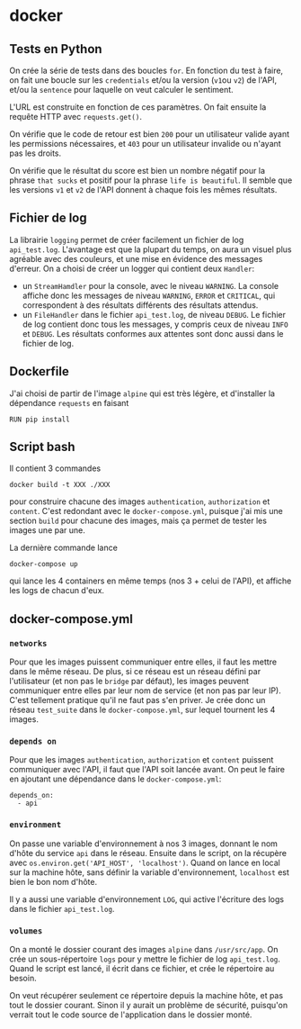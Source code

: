 # docker

## Tests en Python

On crée la série de tests dans des boucles `for`. En fonction du test à faire,
on fait une boucle sur les `credentials` et/ou la version (`v1`ou `v2`) de l'API,
et/ou la `sentence` pour laquelle on veut calculer le sentiment.

L'URL est construite en fonction de ces paramètres.
On fait ensuite la requête HTTP avec `requests.get()`.

On vérifie que le code de retour est bien `200` pour un utilisateur valide ayant
les permissions nécessaires, et `403` pour un utilisateur invalide ou n'ayant pas
les droits.

On vérifie que le résultat du score est bien un nombre négatif pour la phrase `that sucks` et
positif pour la phrase `life is beautiful`.
Il semble que les versions `v1` et `v2` de l'API donnent à chaque fois les mêmes résultats.

## Fichier de log

La librairie `logging` permet de créer facilement un fichier de log `api_test.log`. L'avantage est 
que la plupart du temps, on aura un visuel plus agréable avec des couleurs, et une mise en évidence
des messages d'erreur.
On a choisi de créer un logger qui contient deux `Handler`:
- un `StreamHamdler` pour la console, avec le niveau `WARNING`. La console affiche donc les messages
  de niveau `WARNING`, `ERROR` et `CRITICAL`, qui correspondent à des résultats différents des résultats
  attendus.
- un `FileHandler` dans le fichier `api_test.log`, de niveau `DEBUG`. Le fichier de log contient donc
  tous les messages, y compris ceux de niveau `INFO` et `DEBUG`. Les résultats conformes aux
  attentes sont donc aussi dans le fichier de log.


## Dockerfile

J'ai choisi de partir de l'image `alpine` qui est très légère, et d'installer la dépendance `requests`
en faisant 
```
RUN pip install
```

## Script bash

Il contient 3 commandes 
```
docker build -t XXX ./XXX
```
pour construire chacune des images `authentication`, `authorization` et `content`.
C'est redondant avec le `docker-compose.yml`, puisque j'ai mis une section `build` pour chacune des images,
mais ça permet de tester les images une par une.

La dernière commande lance
```
docker-compose up
```
qui lance les 4 containers en même temps (nos 3 + celui de l'API), et affiche les logs de chacun d'eux.

## docker-compose.yml

### `networks`
Pour que les images puissent communiquer entre elles, il faut les mettre dans le même réseau. 
De plus, si ce réseau est un réseau défini par l'utilisateur (et non pas le `bridge` par défaut), les
images peuvent communiquer entre elles par leur nom de service (et non pas par leur IP). C'est tellement
pratique qu'il ne faut pas s'en priver. Je crée donc un réseau `test_suite` dans le `docker-compose.yml`,
sur lequel tournent les 4 images.

### `depends on`
Pour que les images `authentication`, `authorization` et `content` puissent communiquer avec l'API, il faut
que l'API soit lancée avant. On peut le faire en ajoutant une dépendance dans le `docker-compose.yml`:
```
depends_on:
  - api
```

### `environment`
On passe une variable d'environnement à nos 3 images, donnant le nom d'hôte du service `api` dans le réseau.
Ensuite dans le script, on la récupère avec `os.environ.get('API_HOST', 'localhost')`. Quand on lance
en local sur la machine hôte, sans définir la variable d'environnement, `localhost` est bien le bon nom d'hôte. 

Il y a aussi une variable d'environnement `LOG`, qui active l'écriture des logs dans le fichier `api_test.log`.

### `volumes`
On a monté le dossier courant des images `alpine` dans `/usr/src/app`. On crée un sous-répertoire
`logs` pour y mettre le fichier de log `api_test.log`. Quand le script est lancé, il écrit dans ce fichier,
et crée le répertoire au besoin.

On veut récupérer seulement ce répertoire depuis la machine hôte, et pas tout le dossier courant. Sinon il y aurait
un problème de sécurité, puisqu'on verrait tout le code source de l'application dans le dossier monté.

